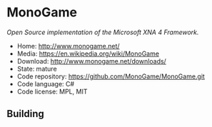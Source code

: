 # MonoGame

_Open Source implementation of the Microsoft XNA 4 Framework._

- Home: http://www.monogame.net/
- Media: https://en.wikipedia.org/wiki/MonoGame
- Download: http://www.monogame.net/downloads/
- State: mature
- Code repository: https://github.com/MonoGame/MonoGame.git
- Code language: C#
- Code license: MPL, MIT

## Building


